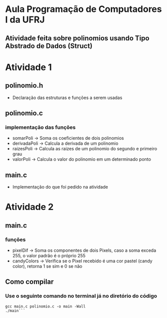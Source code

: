 # Aula Programação de Computadores I da UFRJ

## Atividade feita sobre polinomios usando Tipo Abstrado de Dados (Struct)

# Atividade 1

## polinomio.h

- Declaração das estruturas e funções a serem usadas

## polinomio.c

### implementação das funções

- somarPoli -> Soma os coeficientes de dois polinomios
- derivadaPoli -> Calcula a derivada de um polinomio
- raizesPoli -> Calcula as raizes de um polinomio do segundo e primeiro grau
- valorPoli -> Calcula o valor do polinomio em um determinado ponto

## main.c

- Implementação do que foi pedido na atividade

# Atividade 2

## main.c

### funções

- pixelDif -> Soma os componentes de dois Pixels, caso a soma exceda 255, o valor padrão é o próprio 255
- candyColors -> Verifica se o Pixel recebido é uma cor pastel (candy color), retorna 1 se sim e 0 se não

## Como compilar
### Use o seguinte comando no terminal já no diretório do código
```console
gcc main.c polinomio.c -o main -Wall
./main```
